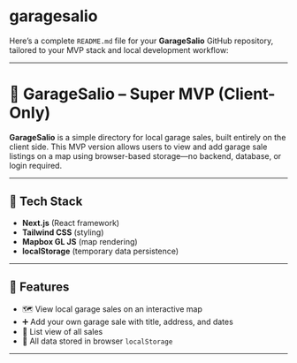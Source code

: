 # garagesalio
Here’s a complete `README.md` file for your **GarageSalio** GitHub repository, tailored to your MVP stack and local development workflow:

---
# 🚗 GarageSalio – Super MVP (Client-Only)

**GarageSalio** is a simple directory for local garage sales, built entirely on the client side. This MVP version allows users to view and add garage sale listings on a map using browser-based storage—no backend, database, or login required.

---

## 🧰 Tech Stack

- **Next.js** (React framework)
- **Tailwind CSS** (styling)
- **Mapbox GL JS** (map rendering)
- **localStorage** (temporary data persistence)

---

## 🧪 Features

- 🗺 View local garage sales on an interactive map
- ➕ Add your own garage sale with title, address, and dates
- 📝 List view of all sales
- 💾 All data stored in browser `localStorage`

---